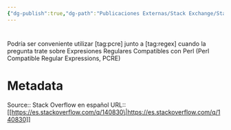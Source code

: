 ```yaml
---
{"dg-publish":true,"dg-path":"Publicaciones Externas/Stack Exchange/Stack Overflow en español/es.stackoverflow.com-140830.md","permalink":"/publicaciones-externas/stack-exchange/stack-overflow-en-espanol/es-stackoverflow-com-140830/","hide":true,"noteIcon":"default","created":"2024-04-03T12:49:10.626-06:00","updated":"2024-04-05T16:43:53.005-06:00"}
---
```


# 

Podría ser conveniente utilizar [tag:pcre] junto a [tag:regex] cuando la pregunta trate sobre Expresiones Regulares Compatibles con Perl (Perl Compatible Regular Expressions, PCRE)

# Metadata
Source:: Stack Overflow en español
URL:: [[https://es.stackoverflow.com/q/140830\|https://es.stackoverflow.com/q/140830]]


